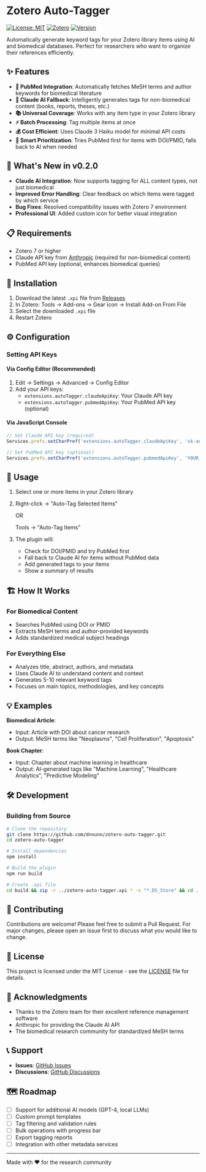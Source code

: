 # Zotero Auto-Tagger

[![License: MIT](https://img.shields.io/badge/License-MIT-yellow.svg)](https://opensource.org/licenses/MIT)
[![Zotero](https://img.shields.io/badge/Zotero-7+-red.svg)](https://www.zotero.org/)
[![Version](https://img.shields.io/badge/version-0.2.0-blue.svg)](https://github.com/dnnunn/zotero-auto-tagger/releases)

Automatically generate keyword tags for your Zotero library items using AI and biomedical databases. Perfect for researchers who want to organize their references efficiently.

## ✨ Features

- **🧬 PubMed Integration**: Automatically fetches MeSH terms and author keywords for biomedical literature
- **🤖 Claude AI Fallback**: Intelligently generates tags for non-biomedical content (books, reports, theses, etc.)
- **📚 Universal Coverage**: Works with any item type in your Zotero library
- **⚡ Batch Processing**: Tag multiple items at once
- **💰 Cost Efficient**: Uses Claude 3 Haiku model for minimal API costs
- **🎯 Smart Prioritization**: Tries PubMed first for items with DOI/PMID, falls back to AI when needed

## 🚀 What's New in v0.2.0

- **Claude AI Integration**: Now supports tagging for ALL content types, not just biomedical
- **Improved Error Handling**: Clear feedback on which items were tagged by which service
- **Bug Fixes**: Resolved compatibility issues with Zotero 7 environment
- **Professional UI**: Added custom icon for better visual integration

## 📋 Requirements

- Zotero 7 or higher
- Claude API key from [Anthropic](https://console.anthropic.com) (required for non-biomedical content)
- PubMed API key (optional, enhances biomedical queries)

## 🔧 Installation

1. Download the latest `.xpi` file from [Releases](https://github.com/dnnunn/zotero-auto-tagger/releases)
2. In Zotero: Tools → Add-ons → Gear icon → Install Add-on From File
3. Select the downloaded `.xpi` file
4. Restart Zotero

## ⚙️ Configuration

### Setting API Keys

#### Via Config Editor (Recommended)
1. Edit → Settings → Advanced → Config Editor
2. Add your API keys:
   - `extensions.autoTagger.claudeApiKey`: Your Claude API key
   - `extensions.autoTagger.pubmedApiKey`: Your PubMed API key (optional)

#### Via JavaScript Console
```javascript
// Set Claude API key (required)
Services.prefs.setCharPref('extensions.autoTagger.claudeApiKey', 'sk-ant-YOUR_KEY_HERE');

// Set PubMed API key (optional)
Services.prefs.setCharPref('extensions.autoTagger.pubmedApiKey', 'YOUR_PUBMED_KEY');
```

## 📖 Usage

1. Select one or more items in your Zotero library
2. Right-click → "Auto-Tag Selected Items"
   
   OR
   
   Tools → "Auto-Tag Items"
3. The plugin will:
   - Check for DOI/PMID and try PubMed first
   - Fall back to Claude AI for items without PubMed data
   - Add generated tags to your items
   - Show a summary of results

## 🏗️ How It Works

### For Biomedical Content
- Searches PubMed using DOI or PMID
- Extracts MeSH terms and author-provided keywords
- Adds standardized medical subject headings

### For Everything Else
- Analyzes title, abstract, authors, and metadata
- Uses Claude AI to understand content and context
- Generates 5-10 relevant keyword tags
- Focuses on main topics, methodologies, and key concepts

## 💡 Examples

**Biomedical Article**: 
- Input: Article with DOI about cancer research
- Output: MeSH terms like "Neoplasms", "Cell Proliferation", "Apoptosis"

**Book Chapter**:
- Input: Chapter about machine learning in healthcare
- Output: AI-generated tags like "Machine Learning", "Healthcare Analytics", "Predictive Modeling"

## 🛠️ Development

### Building from Source

```bash
# Clone the repository
git clone https://github.com/dnnunn/zotero-auto-tagger.git
cd zotero-auto-tagger

# Install dependencies
npm install

# Build the plugin
npm run build

# Create .xpi file
cd build && zip -r ../zotero-auto-tagger.xpi * -x "*.DS_Store" && cd ..
```

## 🤝 Contributing

Contributions are welcome! Please feel free to submit a Pull Request. For major changes, please open an issue first to discuss what you would like to change.

## 📝 License

This project is licensed under the MIT License - see the [LICENSE](LICENSE) file for details.

## 🙏 Acknowledgments

- Thanks to the Zotero team for their excellent reference management software
- Anthropic for providing the Claude AI API
- The biomedical research community for standardized MeSH terms

## 📞 Support

- **Issues**: [GitHub Issues](https://github.com/dnnunn/zotero-auto-tagger/issues)
- **Discussions**: [GitHub Discussions](https://github.com/dnnunn/zotero-auto-tagger/discussions)

## 🗺️ Roadmap

- [ ] Support for additional AI models (GPT-4, local LLMs)
- [ ] Custom prompt templates
- [ ] Tag filtering and validation rules
- [ ] Bulk operations with progress bar
- [ ] Export tagging reports
- [ ] Integration with other metadata services

---

Made with ❤️ for the research community